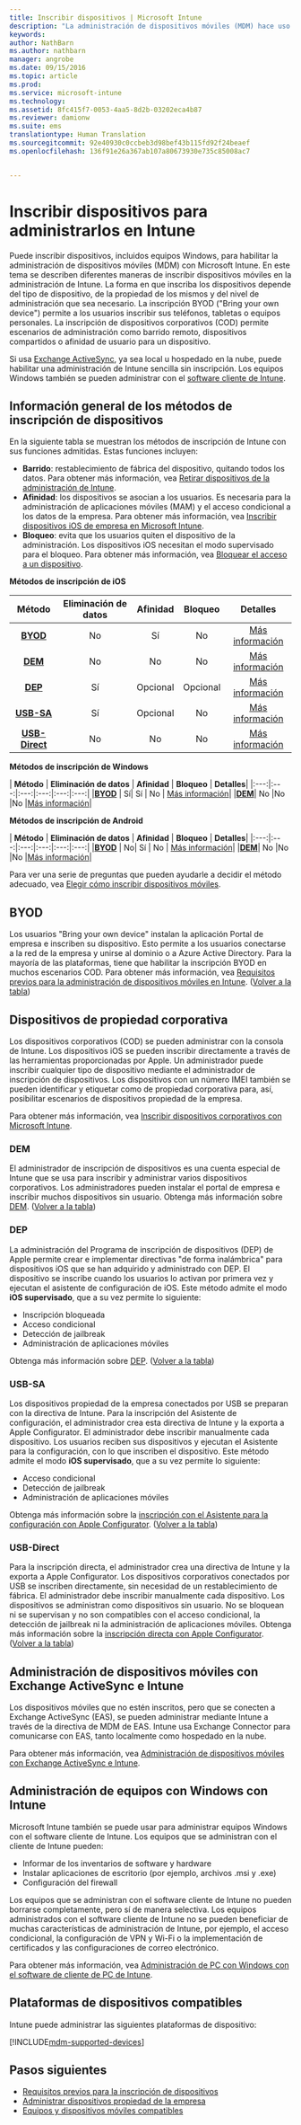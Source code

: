 ```yaml
---
title: Inscribir dispositivos | Microsoft Intune
description: "La administración de dispositivos móviles (MDM) hace uso de la inscripción para incluir dispositivos en la administración y permitir el acceso a los recursos."
keywords: 
author: NathBarn
ms.author: nathbarn
manager: angrobe
ms.date: 09/15/2016
ms.topic: article
ms.prod: 
ms.service: microsoft-intune
ms.technology: 
ms.assetid: 8fc415f7-0053-4aa5-8d2b-03202eca4b87
ms.reviewer: damionw
ms.suite: ems
translationtype: Human Translation
ms.sourcegitcommit: 92e40930c0ccbeb3d98bef43b115fd92f24beaef
ms.openlocfilehash: 136f91e26a367ab107a80673930e735c85008ac7


---
```


# Inscribir dispositivos para administrarlos en Intune
Puede inscribir dispositivos, incluidos equipos Windows, para habilitar la administración de dispositivos móviles (MDM) con Microsoft Intune. En este tema se describen diferentes maneras de inscribir dispositivos móviles en la administración de Intune. La forma en que inscriba los dispositivos depende del tipo de dispositivo, de la propiedad de los mismos y del nivel de administración que sea necesario. La inscripción BYOD ("Bring your own device") permite a los usuarios inscribir sus teléfonos, tabletas o equipos personales. La inscripción de dispositivos corporativos (COD) permite escenarios de administración como barrido remoto, dispositivos compartidos o afinidad de usuario para un dispositivo.

Si usa [Exchange ActiveSync](#mobile-device-management-with-exchange-activesync-and-intune), ya sea local u hospedado en la nube, puede habilitar una administración de Intune sencilla sin inscripción. Los equipos Windows también se pueden administrar con el [software cliente de Intune](#manage-windows-pcs-with-intune).

## Información general de los métodos de inscripción de dispositivos

En la siguiente tabla se muestran los métodos de inscripción de Intune con sus funciones admitidas. Estas funciones incluyen:
- **Barrido**: restablecimiento de fábrica del dispositivo, quitando todos los datos. Para obtener más información, vea [Retirar dispositivos de la administración de Intune](retire-devices-from-microsoft-intune-management.md).
- **Afinidad**: los dispositivos se asocian a los usuarios. Es necesaria para la administración de aplicaciones móviles (MAM) y el acceso condicional a los datos de la empresa. Para obtener más información, vea [Inscribir dispositivos iOS de empresa en Microsoft Intune](enroll-corporate-owned-ios-devices-in-microsoft-intune.md#using-company-portal-on-dep-or-apple-configurator-enrolled-devices).
- **Bloqueo**: evita que los usuarios quiten el dispositivo de la administración. Los dispositivos iOS necesitan el modo supervisado para el bloqueo. Para obtener más información, vea [Bloquear el acceso a un dispositivo](retire-devices-from-microsoft-intune-management.md#block-access-a-device).

**Métodos de inscripción de iOS**

| **Método** |  **Eliminación de datos** |  **Afinidad**    |   **Bloqueo** | **Detalles** |
|:---:|:---:|:---:|:---:|:---:|
|**[BYOD](#byod)** | No|    Sí |   No | [Más información](prerequisites-for-enrollment.md#set-up-device-management)|
|**[DEM](#dem)**|   No |No |No  | [Más información](enroll-corporate-owned-devices-with-the-device-enrollment-manager-in-microsoft-intune.md)|
|**[DEP](#dep)**|   Sí |   Opcional |  Opcional|[Más información](ios-device-enrollment-program-in-microsoft-intune.md)|
|**[USB-SA](#usb-sa)**| Sí |   Opcional |  No| [Más información](ios-setup-assistant-enrollment-in-microsoft-intune.md)|
|**[USB-Direct](#usb-direct)**| No |    No  | No|[Más información](ios-direct-enrollment-in-microsoft-intune.md)|

**Métodos de inscripción de Windows**

| **Método** |  **Eliminación de datos** |  **Afinidad**    |   **Bloqueo** | **Detalles**|
|:---:|:---:|:---:|:---:|:---:|:---:|
|**[BYOD](#byod)** | Sí|   Sí |   No | [Más información](prerequisites-for-enrollment.md#set-up-device-management)|
|**[DEM](#dem)**|   No |No |No  |[Más información](enroll-corporate-owned-devices-with-the-device-enrollment-manager-in-microsoft-intune.md)|

**Métodos de inscripción de Android**

| **Método** |  **Eliminación de datos** |  **Afinidad**    |   **Bloqueo** | **Detalles**|
|:---:|:---:|:---:|:---:|:---:|:---:|
|**[BYOD](#byod)** | No|    Sí |   No | [Más información](prerequisites-for-enrollment.md#set-up-device-management)|
|**[DEM](#dem)**|   No |No |No  |[Más información](enroll-corporate-owned-devices-with-the-device-enrollment-manager-in-microsoft-intune.md)|

Para ver una serie de preguntas que pueden ayudarle a decidir el método adecuado, vea [Elegir cómo inscribir dispositivos móviles](/intune/get-started/choose-how-to-enroll-devices1).

## BYOD
Los usuarios "Bring your own device" instalan la aplicación Portal de empresa e inscriben su dispositivo. Esto permite a los usuarios conectarse a la red de la empresa y unirse al dominio o a Azure Active Directory. Para la mayoría de las plataformas, tiene que habilitar la inscripción BYOD en muchos escenarios COD. Para obtener más información, vea [Requisitos previos para la administración de dispositivos móviles en Intune](prerequisites-for-enrollment.md). ([Volver a la tabla](#overview-of-device-enrollment-methods))

## Dispositivos de propiedad corporativa
Los dispositivos corporativos (COD) se pueden administrar con la consola de Intune. Los dispositivos iOS se pueden inscribir directamente a través de las herramientas proporcionadas por Apple. Un administrador puede inscribir cualquier tipo de dispositivo mediante el administrador de inscripción de dispositivos. Los dispositivos con un número IMEI también se pueden identificar y etiquetar como de propiedad corporativa para, así, posibilitar escenarios de dispositivos propiedad de la empresa.

Para obtener más información, vea [Inscribir dispositivos corporativos con Microsoft Intune](manage-corporate-owned-devices.md).

### DEM
El administrador de inscripción de dispositivos es una cuenta especial de Intune que se usa para inscribir y administrar varios dispositivos corporativos. Los administradores pueden instalar el portal de empresa e inscribir muchos dispositivos sin usuario. Obtenga más información sobre [DEM](enroll-corporate-owned-devices-with-the-device-enrollment-manager-in-microsoft-intune.md). ([Volver a la tabla](#overview-of-device-enrollment-methods))

### DEP
La administración del Programa de inscripción de dispositivos (DEP) de Apple permite crear e implementar directivas "de forma inalámbrica" para dispositivos iOS que se han adquirido y administrado con DEP. El dispositivo se inscribe cuando los usuarios lo activan por primera vez y ejecutan el asistente de configuración de iOS. Este método admite el modo **iOS supervisado**, que a su vez permite lo siguiente:
  - Inscripción bloqueada
  - Acceso condicional
  - Detección de jailbreak
  - Administración de aplicaciones móviles

Obtenga más información sobre [DEP](ios-device-enrollment-program-in-microsoft-intune.md). ([Volver a la tabla](#overview-of-device-enrollment-methods))

### USB-SA
Los dispositivos propiedad de la empresa conectados por USB se preparan con la directiva de Intune. Para la inscripción del Asistente de configuración, el administrador crea esta directiva de Intune y la exporta a Apple Configurator. El administrador debe inscribir manualmente cada dispositivo. Los usuarios reciben sus dispositivos y ejecutan el Asistente para la configuración, con lo que inscriben el dispositivo. Este método admite el modo **iOS supervisado**, que a su vez permite lo siguiente:
  - Acceso condicional
  - Detección de jailbreak
  - Administración de aplicaciones móviles

Obtenga más información sobre la [inscripción con el Asistente para la configuración con Apple Configurator](ios-setup-assistant-enrollment-in-microsoft-intune.md). ([Volver a la tabla](#overview-of-device-enrollment-methods))

### USB-Direct
Para la inscripción directa, el administrador crea una directiva de Intune y la exporta a Apple Configurator. Los dispositivos corporativos conectados por USB se inscriben directamente, sin necesidad de un restablecimiento de fábrica. El administrador debe inscribir manualmente cada dispositivo. Los dispositivos se administran como dispositivos sin usuario. No se bloquean ni se supervisan y no son compatibles con el acceso condicional, la detección de jailbreak ni la administración de aplicaciones móviles. Obtenga más información sobre la [inscripción directa con Apple Configurator](ios-direct-enrollment-in-microsoft-intune.md). ([Volver a la tabla](#overview-of-device-enrollment-methods))

## Administración de dispositivos móviles con Exchange ActiveSync e Intune
Los dispositivos móviles que no estén inscritos, pero que se conecten a Exchange ActiveSync (EAS), se pueden administrar mediante Intune a través de la directiva de MDM de EAS. Intune usa Exchange Connector para comunicarse con EAS, tanto localmente como hospedado en la nube.

Para obtener más información, vea [Administración de dispositivos móviles con Exchange ActiveSync e Intune](mobile-device-management-with-exchange-activesync-and-microsoft-intune.md).


## Administración de equipos con Windows con Intune  
Microsoft Intune también se puede usar para administrar equipos Windows con el software cliente de Intune. Los equipos que se administran con el cliente de Intune pueden:

 - Informar de los inventarios de software y hardware
 - Instalar aplicaciones de escritorio (por ejemplo, archivos .msi y .exe)
 - Configuración del firewall

Los equipos que se administran con el software cliente de Intune no pueden borrarse completamente, pero sí de manera selectiva. Los equipos administrados con el software cliente de Intune no se pueden beneficiar de muchas características de administración de Intune, por ejemplo, el acceso condicional, la configuración de VPN y Wi-Fi o la implementación de certificados y las configuraciones de correo electrónico.

Para obtener más información, vea [Administración de PC con Windows con el software de cliente de PC de Intune](manage-windows-pcs-with-microsoft-intune.md).

## Plataformas de dispositivos compatibles

Intune puede administrar las siguientes plataformas de dispositivo:

[!INCLUDE[mdm-supported-devices](../includes/mdm-supported-devices.md)]

## Pasos siguientes
- [Requisitos previos para la inscripción de dispositivos](prerequisites-for-enrollment.md)
- [Administrar dispositivos propiedad de la empresa](manage-corporate-owned-devices.md)
- [Equipos y dispositivos móviles compatibles](../get-started/supported-mobile-devices-and-computers.md)



<!--HONumber=Oct16_HO3-->


